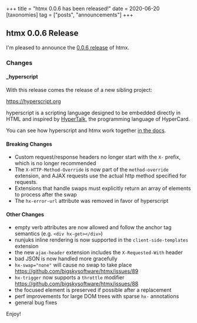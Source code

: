 +++
title = "htmx 0.0.6 has been released!"
date = 2020-06-20
[taxonomies]
tag = ["posts", "announcements"]
+++

## htmx 0.0.6 Release

I'm pleased to announce the [0.0.6 release](https://unpkg.com/browse/htmx.org@0.0.6/) of htmx.

### Changes

#### _hyperscript

With this release comes the release of a new sibling project:

<https://hyperscript.org>

hyperscript is a scripting language designed to be embedded directly in HTML and inspired by 
[HyperTalk](https://hypercard.org/HyperTalk%20Reference%202.4.pdf), the programming language of HyperCard.

You can see how hyperscript and htmx work together [in the docs](/docs#hyperscript).

#### Breaking Changes

* Custom request/response headers no longer start with the `X-` prefix, which is no longer recommended
* The `X-HTTP-Method-Override` is now part of the `method-override` extension, and AJAX requests use the actual
  http method specified for requests.
* Extensions that handle swaps must explicitly return an array of elements to process after the swap
* The `hx-error-url` attribute was removed in favor of hyperscript

#### Other Changes

* empty verb attributes are now allowed and follow the anchor tag semantics (e.g. `<div hx-get></div>`)
* nunjuks inline rendering is now supported in the `client-side-templates` extension
* the new `ajax-header` extension includes the `X-Requested-With` header
* bad JSON is now handled more gracefully
* `hx-swap="none"` will cause no swap to take place <https://github.com/bigskysoftware/htmx/issues/89>
* `hx-trigger` now supports a `throttle` modifier <https://github.com/bigskysoftware/htmx/issues/88>
* the focused element is preserved if possible after a replacement
* perf improvements for large DOM trees with sparse `hx-` annotations
* general bug fixes

Enjoy!
